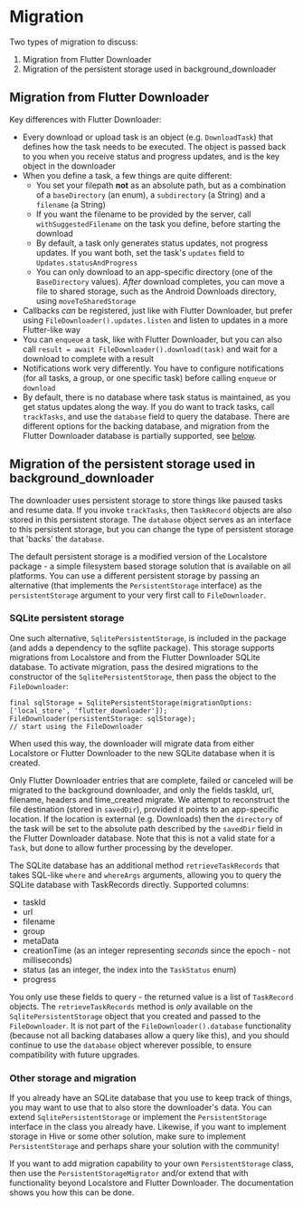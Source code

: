 # Migration

Two types of migration to discuss:
1. Migration from Flutter Downloader
2. Migration of the persistent storage used in background_downloader

## Migration from Flutter Downloader

Key differences with Flutter Downloader:
* Every download or upload task is an object (e.g. `DownloadTask`) that defines how the task needs to be executed. The object is passed back to you when you receive status and progress updates, and is the key object in the downloader
* When you define a task, a few things are quite different:
  - You set your filepath **not** as an absolute path, but as a combination of a `baseDirectory` (an enum), a `subdirectory` (a String) and a `filename` (a String)
  - If you want the filename to be provided by the server, call `withSuggestedFilename` on the task you define, before starting the download
  - By default, a task only generates status updates, not progress updates. If you want both, set the task's `updates` field to `Updates.statusAndProgress`
  - You can only download to an app-specific directory (one of the `BaseDirectory` values). _After_ download completes, you can move a file to shared storage, such as the Android Downloads directory, using `moveToSharedStorage`
* Callbacks _can_ be registered, just like with Flutter Downloader, but prefer using `FileDownloader().updates.listen` and listen to updates in a more Flutter-like way
* You can `enqueue` a task, like with Flutter Downloader, but you can also call `result = await FileDownloader().download(task)` and wait for a download to complete with a result
* Notifications work very differently. You have to configure notifications (for all tasks, a group, or one specific task) before calling `enqueue` or `download`
* By default, there is no database where task status is maintained, as you get status updates along the way. If you do want to track tasks, call `trackTasks`, and use the `database` field to query the database. There are different options for the backing database, and migration from the Flutter Downloader database is partially supported, see [below](#sqlite-persistent-storage).

## Migration of the persistent storage used in background_downloader

The downloader uses persistent storage to store things like paused tasks and resume data. If you invoke `trackTasks`, then `TaskRecord` objects are also stored in this persistent storage.  The `database` object serves as an interface to this persistent storage, but you can change the type of persistent storage that 'backs' the `database`. 

The default persistent storage is a modified version of the Localstore package - a simple filesystem based storage solution that is available on all platforms.
You can use a different persistent storage by passing an alternative (that implements the `PersistentStorage` interface) as the `persistentStorage` argument to your very first call to `FileDownloader`.

### SQLite persistent storage

One such alternative, `SqlitePersistentStorage`, is included in the package (and adds a dependency to the sqflite package). This storage supports migrations from Localstore and from the Flutter Downloader SQLite database. To activate migration, pass the desired migrations to the constructor of the `SqlitePersistentStorage`, then pass the object to the `FileDownloader`:
```agsl
final sqlStorage = SqlitePersistentStorage(migrationOptions: ['local_store', 'flutter_downloader']);
FileDownloader(persistentStorage: sqlStorage);
// start using the FileDownloader
```

When used this way, the downloader will migrate data from either Localstore or Flutter Downloader to the new SQLite database when it is created. 

Only Flutter Downloader entries that are complete, failed or canceled will be migrated to the background downloader, and only the fields taskId, url, filename, headers and time_created migrate. We attempt to reconstruct the file destination (stored in `savedDir`), provided it points to an app-specific location. If the location is external (e.g. Downloads) then the `directory` of the task will be set to the absolute path described by the `savedDir` field in the Flutter Downloader database. Note that this is not a valid state for a `Task`, but done to allow further processing by the developer. 

The SQLite database has an additional method `retrieveTaskRecords` that takes SQL-like `where` and `whereArgs` arguments, allowing you to query the SQLite database with TaskRecords directly. Supported columns:
* taskId
* url
* filename
* group
* metaData
* creationTime (as an integer representing _seconds_ since the epoch - not milliseconds)
* status (as an integer, the index into the `TaskStatus` enum)
* progress

You only use these fields to query - the returned value is a list of `TaskRecord` objects.  The `retrieveTaskRecords` method is _only_ available on the `SqlitePersistentStorage` object that you created and passed to the `FileDownloader`. It is not part of the `FileDownloader().database` functionality (because not all backing databases allow a query like this), and you should continue to use the `database` object wherever possible, to ensure compatibility with future upgrades.

### Other storage and migration

If you already have an SQLite database that you use to keep track of things, you may want to use that to also store the downloader's data. You can extend `SqlitePersistentStorage` or implement the `PersistentStorage` interface in the class you already have.  Likewise, if you want to implement storage in Hive or some other solution, make sure to implement `PersistentStorage` and perhaps share your solution with the community!

If you want to add migration capability to your own `PersistentStorage` class, then use the `PersistentStorageMigrator` and/or extend that with functionality beyond Localstore and Flutter Downloader. The documentation shows you how this can be done.
